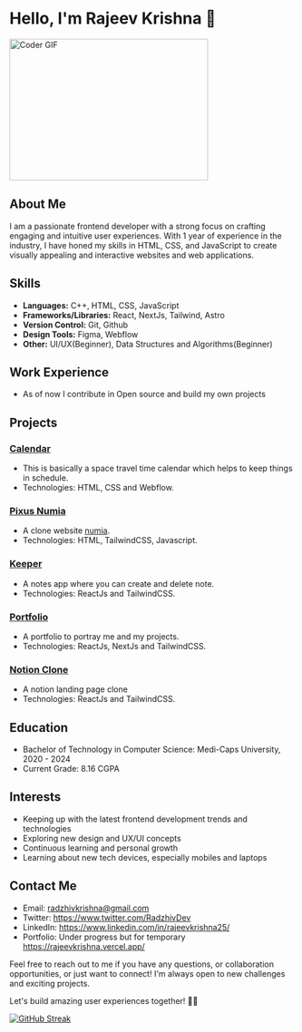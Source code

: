 # Hello, I'm Rajeev Krishna 👋

<img alt="Coder GIF" height=250 width=350 src="https://cdn.dribbble.com/users/730703/screenshots/6581243/avento.gif" />

## About Me
I am a passionate frontend developer with a strong focus on crafting engaging and intuitive user experiences. With 1 year of experience in the industry, I have honed my skills in HTML, CSS, and JavaScript to create visually appealing and interactive websites and web applications.

## Skills
- **Languages:** C++, HTML, CSS, JavaScript
- **Frameworks/Libraries:** React, NextJs, Tailwind, Astro
- **Version Control:** Git, Github
- **Design Tools:** Figma, Webflow
- **Other:** UI/UX(Beginner), Data Structures and Algorithms(Beginner)

## Work Experience
- As of now I contribute in Open source and build my own projects 

## Projects
### [Calendar](https://radzhiv25.github.io/Projects/Calendar/index.html)
- This is basically a space travel time calendar which helps to keep things in schedule.
- Technologies: HTML, CSS and Webflow.
  
### [Pixus Numia](https://pixus-numia.vercel.app/)
- A clone website [numia](https://numia.xyz).
- Technologies: HTML, TailwindCSS, Javascript.

### [Keeper](https://keeper-woad-gamma.vercel.app/)
- A notes app where you can create and delete note.
- Technologies: ReactJs and TailwindCSS.

### [Portfolio](https://rajeevkrishna.vercel.app/)
- A portfolio to portray me and my projects.
- Technologies: ReactJs, NextJs and TailwindCSS.

### [Notion Clone](https://beta-notion-clone.vercel.app/)
- A notion landing page clone
- Technologies: ReactJs and TailwindCSS.

## Education
- Bachelor of Technology in Computer Science: Medi-Caps University, 2020 - 2024
- Current Grade: 8.16 CGPA

## Interests
- Keeping up with the latest frontend development trends and technologies
- Exploring new design and UX/UI concepts
- Continuous learning and personal growth
- Learning about new tech devices, especially mobiles and laptops

## Contact Me
- Email: radzhivkrishna@gmail.com
- Twitter: https://www.twitter.com/RadzhivDev
- LinkedIn: https://www.linkedin.com/in/rajeevkrishna25/
- Portfolio: Under progress but for temporary https://rajeevkrishna.vercel.app/

Feel free to reach out to me if you have any questions, or collaboration opportunities, or just want to connect! I'm always open to new challenges and exciting projects.

Let's build amazing user experiences together! 💪🚀

[![GitHub Streak](https://streak-stats.demolab.com?user=radzhiv25&theme=dark&border_radius=5)](https://git.io/streak-stats)
